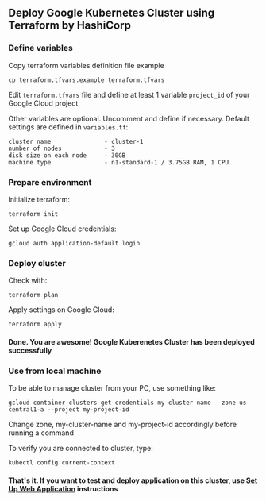 ## Deploy Google Kubernetes Cluster using Terraform by HashiCorp

### Define variables
Copy terraform variables definition file example

```cp terraform.tfvars.example terraform.tfvars```

Edit ```terraform.tfvars``` file and define at least 1 variable ```project_id``` of your Google Cloud project

Other variables are optional. Uncomment and define if necessary. Default settings are defined in ```variables.tf```:

```zone                    - europe-west1-b
cluster name               - cluster-1
number of nodes            - 3
disk size on each node     - 30GB
machine type               - n1-standard-1 / 3.75GB RAM, 1 CPU 
```

### Prepare environment
Initialize terraform:

``` terraform init ```

Set up Google Cloud credentials:

```gcloud auth application-default login```

### Deploy cluster

Check with: 

```terraform plan```

Apply settings on Google Cloud:

```terraform apply```

#### Done. You are awesome! Google Kuberenetes Cluster has been deployed successfully

### Use from local machine
To be able to manage cluster from your PC, use something like:

```gcloud container clusters get-credentials my-cluster-name --zone us-central1-a --project my-project-id```

Change zone, my-cluster-name and my-project-id accordingly before running a command

To verify you are connected to cluster, type:

```kubectl config current-context```

#### That's it. If you want to test and deploy application on this cluster, use [Set Up Web Application](application-setup.md) instructions 
